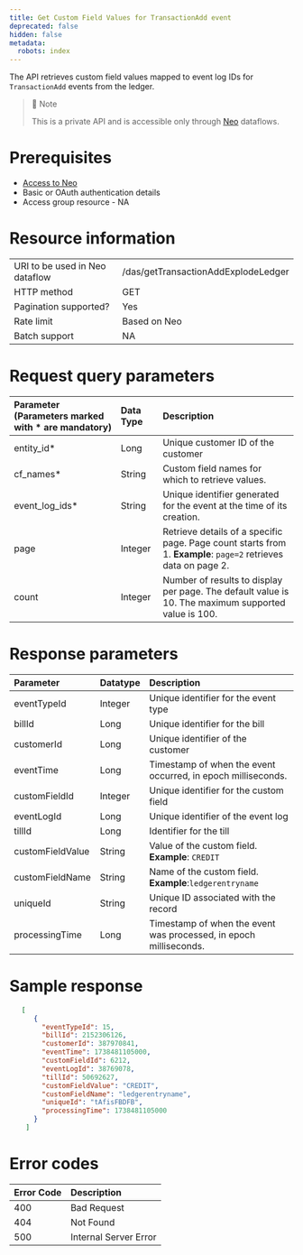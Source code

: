 ```yaml
---
title: Get Custom Field Values for TransactionAdd event
deprecated: false
hidden: false
metadata:
  robots: index
---
```

The API retrieves custom field values mapped to event log IDs for `TransactionAdd` events from the ledger.

> 🚧 Note
>
> This is a private API and is accessible only through [Neo](https://docs.capillarytech.com/docs/neo-quick-start#/) dataflows.

# Prerequisites

*   [Access to Neo](https://docs.capillarytech.com/docs/access-management-neo#/)
*   Basic or OAuth authentication details
*   Access group resource - NA

# Resource information

|                                |                                     |
| :----------------------------- | :---------------------------------- |
| URI to be used in Neo dataflow | /das/getTransactionAddExplodeLedger |
| HTTP method                    | GET                                 |
| Pagination supported?          | Yes                                 |
| Rate limit                     | Based on Neo                        |
| Batch support                  | NA                                  |

# Request query parameters

| Parameter (Parameters marked with \* are mandatory) | Data Type | Description                                                                                                    |
| :-------------------------------------------------- | :-------- | :------------------------------------------------------------------------------------------------------------- |
| entity\_id\*                                        | Long      | Unique customer ID of the customer                                                                             |
| cf\_names\*                                         | String    | Custom field names for which to retrieve values.                                                               |
| event\_log\_ids\*                                   | String    | Unique identifier generated for the event at the time of its creation.                                         |
| page                                                | Integer   | Retrieve details of a specific page. Page count starts from 1. **Example**: `page=2` retrieves data on page 2. |
| count                                               | Integer   | Number of results to display per page. The default value is 10. The maximum supported value is 100.            |

# Response parameters

| Parameter        | Datatype | Description                                                       |
| :--------------- | :------- | :---------------------------------------------------------------- |
| eventTypeId      | Integer  | Unique identifier for the event type                              |
| billId           | Long     | Unique identifier for the bill                                    |
| customerId       | Long     | Unique identifier of the customer                                 |
| eventTime        | Long     | Timestamp of when the event occurred, in epoch milliseconds.      |
| customFieldId    | Integer  | Unique identifier for the custom field                            |
| eventLogId       | Long     | Unique identifier of the event log                                |
| tillId           | Long     | Identifier for the till                                           |
| customFieldValue | String   | Value of the custom field. **Example**: `CREDIT`                  |
| customFieldName  | String   | Name of the custom field. **Example**:`ledgerentryname`           |
| uniqueId         | String   | Unique ID associated with the record                              |
| processingTime   | Long     | Timestamp of when the event was processed, in epoch milliseconds. |

# Sample response

```json Sample Response
   [
      {
        "eventTypeId": 15,
        "billId": 2152306126,
        "customerId": 387970841,
        "eventTime": 1738481105000,
        "customFieldId": 6212,
        "eventLogId": 38769078,
        "tillId": 50692627,
        "customFieldValue": "CREDIT",
        "customFieldName": "ledgerentryname",
        "uniqueId": "tAfisFBDFB",
        "processingTime": 1738481105000
      }
    ]
```

# Error codes

| Error Code | Description           |
| :--------- | :-------------------- |
| 400        | Bad Request           |
| 404        | Not Found             |
| 500        | Internal Server Error |